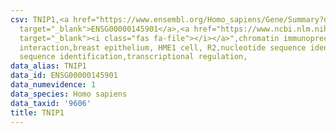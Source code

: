 ```yaml
---
csv: TNIP1,<a href="https://www.ensembl.org/Homo_sapiens/Gene/Summary?db=core;g=ENSG00000145901"
  target="_blank">ENSG00000145901</a>,<a href="https://www.ncbi.nlm.nih.gov/pubmed/22863008"
  target="_blank"><i class="fas fa-file"></i></a>",chromatin immunoprecipitation assay,direct
  interaction,breast epithelium, HME1 cell, R2,nucleotide sequence identification,nucleotide
  sequence identification,transcriptional regulation,
data_alias: TNIP1
data_id: ENSG00000145901
data_numevidence: 1
data_species: Homo sapiens
data_taxid: '9606'
title: TNIP1
---
```

